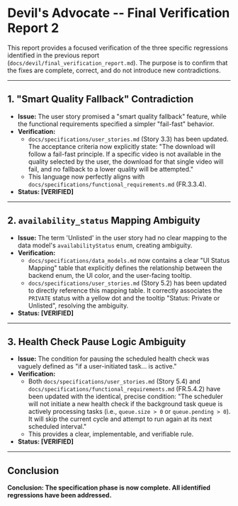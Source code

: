 # Devil's Advocate -- Final Verification Report 2

This report provides a focused verification of the three specific regressions identified in the previous report (`docs/devil/final_verification_report.md`). The purpose is to confirm that the fixes are complete, correct, and do not introduce new contradictions.

---

## 1. "Smart Quality Fallback" Contradiction

*   **Issue:** The user story promised a "smart quality fallback" feature, while the functional requirements specified a simpler "fail-fast" behavior.
*   **Verification:**
    *   `docs/specifications/user_stories.md` (Story 3.3) has been updated. The acceptance criteria now explicitly state: "The download will follow a fail-fast principle. If a specific video is not available in the quality selected by the user, the download for that single video will fail, and no fallback to a lower quality will be attempted."
    *   This language now perfectly aligns with `docs/specifications/functional_requirements.md` (FR.3.3.4).
*   **Status: [VERIFIED]**

---

## 2. `availability_status` Mapping Ambiguity

*   **Issue:** The term 'Unlisted' in the user story had no clear mapping to the data model's `availabilityStatus` enum, creating ambiguity.
*   **Verification:**
    *   `docs/specifications/data_models.md` now contains a clear "UI Status Mapping" table that explicitly defines the relationship between the backend enum, the UI color, and the user-facing tooltip.
    *   `docs/specifications/user_stories.md` (Story 5.2) has been updated to directly reference this mapping table. It correctly associates the `PRIVATE` status with a yellow dot and the tooltip "Status: Private or Unlisted", resolving the ambiguity.
*   **Status: [VERIFIED]**

---

## 3. Health Check Pause Logic Ambiguity

*   **Issue:** The condition for pausing the scheduled health check was vaguely defined as "if a user-initiated task... is active."
*   **Verification:**
    *   Both `docs/specifications/user_stories.md` (Story 5.4) and `docs/specifications/functional_requirements.md` (FR.5.4.2) have been updated with the identical, precise condition: "The scheduler will not initiate a new health check if the background task queue is actively processing tasks (i.e., `queue.size > 0` or `queue.pending > 0`). It will skip the current cycle and attempt to run again at its next scheduled interval."
    *   This provides a clear, implementable, and verifiable rule.
*   **Status: [VERIFIED]**

---

## Conclusion

**Conclusion: The specification phase is now complete. All identified regressions have been addressed.**